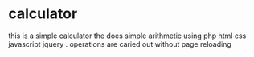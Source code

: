 # calculator
this is a simple calculator the does simple arithmetic using php  html css javascript jquery .
operations are caried out without page reloading
